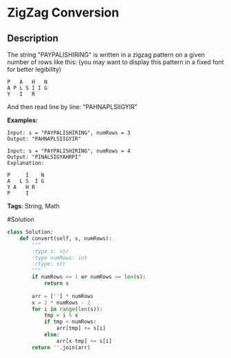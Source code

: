 # ZigZag Conversion

## Description
The string "PAYPALISHIRING" is written in a zigzag pattern on a given number of rows like this: 
(you may want to display this pattern in a fixed font for better legibility)

```
P   A   H   N
A P L S I I G
Y   I   R
```

And then read line by line: "PAHNAPLSIIGYIR"

**Examples:**
```
Input: s = "PAYPALISHIRING", numRows = 3
Output: "PAHNAPLSIIGYIR"
```

```
Input: s = "PAYPALISHIRING", numRows = 4
Output: "PINALSIGYAHRPI"
Explanation:

P     I    N
A   L S  I G
Y A   H R
P     I
```

**Tags**: String, Math

#Solution

```python
class Solution:
    def convert(self, s, numRows):
        """
        :type s: str
        :type numRows: int
        :rtype: str
        """
        if numRows <= 1 or numRows >= len(s):
            return s
        
        arr = [''] * numRows
        x = 2 * numRows - 2
        for i in range(len(s)):
            tmp = i % x
            if tmp < numRows:
                arr[tmp] += s[i]
            else:
                arr[x-tmp] += s[i]
        return ''.join(arr)
```
